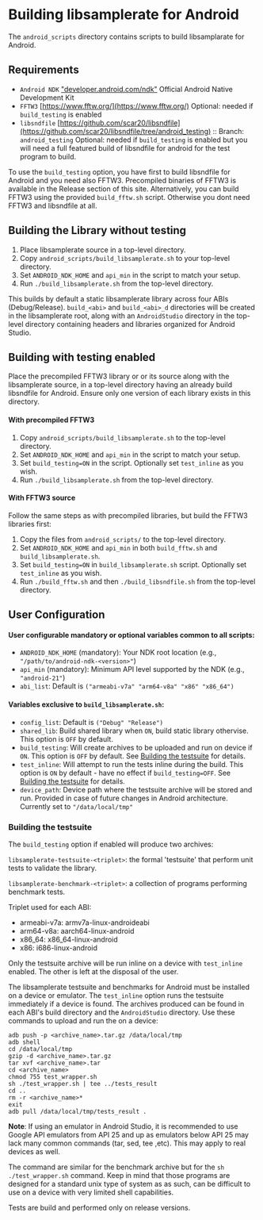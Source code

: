 
# Building libsamplerate for Android

The `android_scripts` directory contains scripts to build libsamplarate for Android.

## Requirements

* `Android NDK` ["developer.android.com/ndk"](https://developer.android.com/ndk/) Official Android Native Development Kit
* `FFTW3` [https://www.fftw.org/](https://www.fftw.org/) Optional: needed if `build_testing` is enabled
* `libsndfile` [https://github.com/scar20/libsndfile](https://github.com/scar20/libsndfile/tree/android_testing) :: Branch: `android_testing` Optional: needed if `build_testing` is enabled but you will need a full featured build of libsndfile for android for the test program to build.

To use the `build_testing` option, you have first to build libsndfile for Android and you need also FFTW3. Precompiled binaries of FFTW3 is available in the Release section of this site. Alternatively, you can build FFTW3 using the provided `build_fftw.sh` script. Otherwise you dont need FFTW3 and libsndfile at all.

## Building the Library without testing

1. Place libsamplerate source in a top-level directory.
2. Copy `android_scripts/build_libsamplerate.sh` to your top-level directory.
3. Set `ANDROID_NDK_HOME` and `api_min` in the script to match your setup.
4. Run `./build_libsamplerate.sh` from the top-level directory.

This builds by default a static libsamplerate library across four ABIs (Debug/Release). `build_<abi>` and `build_<abi>_d` directories will be created in the libsamplerate root, along with an `AndroidStudio` directory in the top-level directory containing headers and libraries organized for Android Studio.


## Building with testing enabled

Place the precompiled FFTW3 library or or its source along with the libsamplerate source, in a top-level directory having an already build libsndfile for Android. Ensure only one version of each library exists in this directory.

#### With precompiled FFTW3

1. Copy `android_scripts/build_libsamplerate.sh` to the top-level directory.
2. Set `ANDROID_NDK_HOME` and `api_min` in the script to match your setup.
3. Set `build_testing=ON` in the script. Optionally set `test_inline` as you wish.
4. Run `./build_libsamplerate.sh` from the top-level directory.

#### With FFTW3 source

Follow the same steps as with precompiled libraries, but build the FFTW3 libraries first:

1. Copy the files from `android_scripts/` to the top-level directory.
2. Set `ANDROID_NDK_HOME` and `api_min` in both `build_fftw.sh` and `build_libsamplerate.sh`.
3. Set `build_testing=ON` in `build_libsamplerate.sh` script. Optionally set `test_inline` as you wish.
4. Run `./build_fftw.sh` and then `./build_libsndfile.sh` from the top-level directory.

## User Configuration

#### User configurable mandatory or optional variables common to all scripts:
* `ANDROID_NDK_HOME` (mandatory): Your NDK root location (e.g., `"/path/to/android-ndk-<version>"`)
* `api_min` (mandatory): Minimum API level supported by the NDK (e.g., `"android-21"`)
* `abi_list`: Default is `("armeabi-v7a" "arm64-v8a" "x86" "x86_64")`

#### Variables exclusive to `build_libsamplerate.sh`:

* `config_list`: Default is `("Debug" "Release")`
* `shared_lib`: Build shared library when `ON`,
  build static library othervise. This option is `OFF` by default.
* `build_testing`: Will create archives to be uploaded and run on device if `ON`. This option is `OFF` by default. See [Building the testsuite](#building-the-testsuite) for details.
* `test_inline`: Will attempt to run the tests inline during the build. This option is `ON` by default - have no effect if `build_testing=OFF`. See [Building the testsuite](#building-the-testsuite) for details.
* `device_path`: Device path where the testsuite archive will be stored and run. Provided in case of future changes in Android architecture. Currently set to `"/data/local/tmp"`

### Building the testsuite

The `build_testing` option if enabled will produce two archives:

`libsamplerate-testsuite-<triplet>`: the formal 'testsuite' that perform unit tests to validate the library. 

`libsamplerate-benchmark-<triplet>`: a collection of programs performing benchmark tests.

Triplet used for each ABI:
- armeabi-v7a: armv7a-linux-androideabi
- arm64-v8a: aarch64-linux-android
- x86_64: x86_64-linux-android
- x86: i686-linux-android

Only the testsuite archive will be run inline on a device with `test_inline` enabled. The other is left at the disposal of the user.

The libsamplerate testsuite and benchmarks for Android must be installed on a device or emulator. The `test_inline` option runs the testsuite immediately if a device is found. The archives produced can be found in each ABI's build directory and the `AndroidStudio` directory. Use these commands to upload and run the on a device:

    adb push -p <archive_name>.tar.gz /data/local/tmp
    adb shell
    cd /data/local/tmp
    gzip -d <archive_name>.tar.gz
    tar xvf <archive_name>.tar
    cd <archive_name>
    chmod 755 test_wrapper.sh
    sh ./test_wrapper.sh | tee ../tests_result
    cd ..
    rm -r <archive_name>*
    exit
    adb pull /data/local/tmp/tests_result .

**Note**: If using an emulator in Android Studio, it is recommended to use Google API emulators from API 25 and up as emulators below API 25 may lack many common commands (tar, sed, tee ,etc). This may apply to real devices as well.

The command are similar for the benchmark archive but for the `sh ./test_wrapper.sh` command. Keep in mind that those programs are designed for a standard unix type of system as as such, can be difficult to use on a device with very limited shell capabilities.

Tests are build and performed only on release versions.